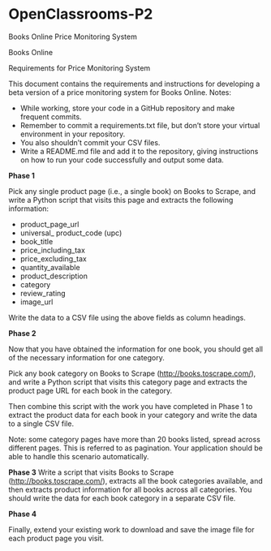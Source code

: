# OpenClassrooms-P2
Books Online Price Monitoring System

Books Online 

Requirements for Price Monitoring System 

This document contains the requirements and instructions for developing a beta version of a price monitoring system for Books Online. 
Notes: 

- While working, store your code in a GitHub repository and make frequent commits. 
- Remember to commit a requirements.txt file, but don’t store your virtual environment in your repository.
- You also shouldn’t commit your CSV files. 
- Write a README.md file and add it to the repository, giving instructions on how to run your code successfully and output some data. 

**Phase 1**

Pick any single product page (i.e., a single book) on Books to Scrape, and write a Python script that visits this page and extracts the following information: 

- product_page_url
- universal_ product_code (upc)
- book_title
- price_including_tax
- price_excluding_tax 
- quantity_available
- product_description
- category
- review_rating
- image_url

Write the data to a CSV file using the above fields as column headings. 

**Phase 2** 

Now that you have obtained the information for one book, you should get all of the necessary information for one category. 

Pick any book category on Books to Scrape (http://books.toscrape.com/), and write a Python script that visits this category page and extracts the product page URL for each book in the category.

Then combine this script with the work you have completed in Phase 1 to extract the product data for each book in your category and write the data to a single CSV file. 

Note: some category pages have more than 20 books listed, spread across different pages. This is referred to as pagination. Your application should be able to handle this scenario automatically. 

**Phase 3** 
Write a script that visits Books to Scrape (http://books.toscrape.com/), extracts all the book categories available, and then extracts product information for all books across all categories. You should write the data for each book category in a separate CSV file. 

**Phase 4**

Finally, extend your existing work to download and save the image file for each product page you visit.
